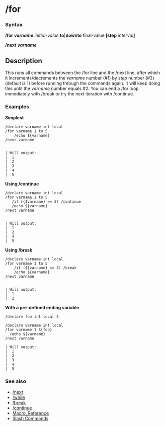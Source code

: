 # /for

### Syntax

**/for** _**varname** initial-value_ **to\|downto** final-value **\[step** _interval_**\]**

**/next** _**varname**_

## Description

This runs all commands between the /for line and the /next line, after which it increments/decrements the _varname_ number \(\#1\) by _step_ number \(\#3\) \(default is 1\) before running through the commands again. It will keep doing this until the _varname_ number equals \#2. You can end a /for loop immediately with /break or try the next iteration with /continue.

### Examples

**Simplest**

```text
/declare varname int local
/for varname 1 to 5
    /echo ${varname}
/next varname


| Will output:
|  1
|  2
|  3
|  4
|  5
```

**Using /continue**

```text
/declare varname int local
/for varname 1 to 5
   /if ({$varname} == 3) /continue
   /echo ${varname}
/next varname


| Will output:
|  1
|  2
|  4
|  5
```

**Using /break**

```text
/declare varname int local
/for varname 1 to 5
    /if (${varname} == 3) /break
    /echo ${varname}
/next varname


| Will output:
|  1
|  2
```

**With a pre-defined ending variable**

```text
/declare foo int local 5

/declare varname int local
/for varname 1 ${foo}
  /echo ${varname}
/next varname

| Will output:
|  1
|  2
|  3
|  4
|  5
```

### See also

* [/next](next.md)
* [/while](while.md)
* [/break](break.md)
* [/continue](continue.md)
* [Macro\_Reference](../../documentation/macro-reference.md)
* [Slash Commands](../slash-commands/)

